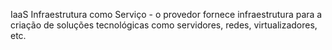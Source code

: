 IaaS
Infraestrutura como Serviço  - o provedor fornece infraestrutura para a criação de soluções tecnológicas como servidores, redes, virtualizadores, etc. 